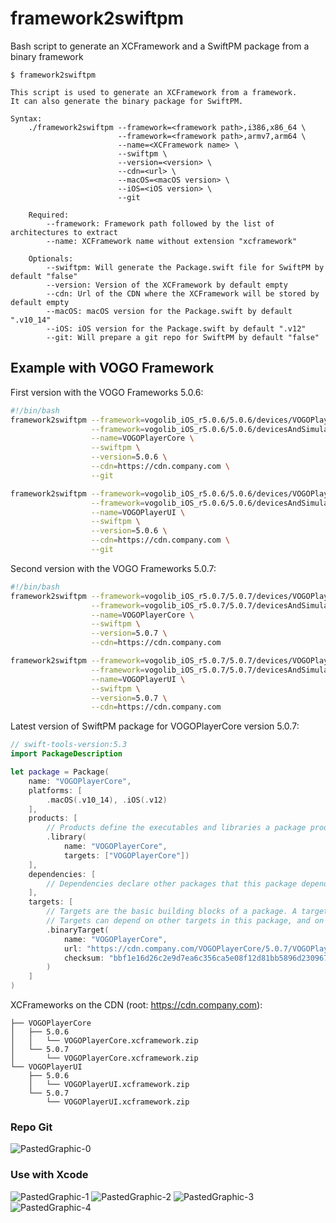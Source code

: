 # framework2swiftpm
Bash script to generate an XCFramework and a SwiftPM package from a binary framework

```
$ framework2swiftpm

This script is used to generate an XCFramework from a framework.
It can also generate the binary package for SwiftPM.

Syntax:
    ./framework2swiftpm --framework=<framework path>,i386,x86_64 \
                        --framework=<framework path>,armv7,arm64 \
                        --name=<XCFramework name> \
                        --swiftpm \
                        --version=<version> \
                        --cdn=<url> \
                        --macOS=<macOS version> \
                        --iOS=<iOS version> \
                        --git

    Required:
        --framework: Framework path followed by the list of architectures to extract
        --name: XCFramework name without extension "xcframework"

    Optionals:
        --swiftpm: Will generate the Package.swift file for SwiftPM by default "false"
        --version: Version of the XCFramework by default empty
        --cdn: Url of the CDN where the XCFramework will be stored by default empty
        --macOS: macOS version for the Package.swift by default ".v10_14"
        --iOS: iOS version for the Package.swift by default ".v12"
        --git: Will prepare a git repo for SwiftPM by default "false"

```
## Example with VOGO Framework
First version with the VOGO Frameworks 5.0.6:
```bash
#!/bin/bash
framework2swiftpm --framework=vogolib_iOS_r5.0.6/5.0.6/devices/VOGOPlayerCore.framework,armv7,arm64 \
                  --framework=vogolib_iOS_r5.0.6/5.0.6/devicesAndSimulator/VOGOPlayerCore.framework,i386,x86_64 \
                  --name=VOGOPlayerCore \
                  --swiftpm \
                  --version=5.0.6 \
                  --cdn=https://cdn.company.com \
                  --git

framework2swiftpm --framework=vogolib_iOS_r5.0.6/5.0.6/devices/VOGOPlayerUI.framework,armv7,arm64 \
                  --framework=vogolib_iOS_r5.0.6/5.0.6/devicesAndSimulator/VOGOPlayerUI.framework,i386,x86_64 \
                  --name=VOGOPlayerUI \
                  --swiftpm \
                  --version=5.0.6 \
                  --cdn=https://cdn.company.com \
                  --git
```
Second version with the VOGO Frameworks 5.0.7:
```bash
#!/bin/bash
framework2swiftpm --framework=vogolib_iOS_r5.0.7/5.0.7/devices/VOGOPlayerCore.framework,armv7,arm64 \
                  --framework=vogolib_iOS_r5.0.7/5.0.7/devicesAndSimulator/VOGOPlayerCore.framework,i386,x86_64 \
                  --name=VOGOPlayerCore \
                  --swiftpm \
                  --version=5.0.7 \
                  --cdn=https://cdn.company.com 

framework2swiftpm --framework=vogolib_iOS_r5.0.7/5.0.7/devices/VOGOPlayerUI.framework,armv7,arm64 \
                  --framework=vogolib_iOS_r5.0.7/5.0.7/devicesAndSimulator/VOGOPlayerUI.framework,i386,x86_64 \
                  --name=VOGOPlayerUI \
                  --swiftpm \
                  --version=5.0.7 \
                  --cdn=https://cdn.company.com 
```
Latest version of SwiftPM package for VOGOPlayerCore version 5.0.7:
```swift
// swift-tools-version:5.3
import PackageDescription

let package = Package(
    name: "VOGOPlayerCore",
    platforms: [
        .macOS(.v10_14), .iOS(.v12)
    ],
    products: [
        // Products define the executables and libraries a package produces, and make them visible to other packages.
        .library(
            name: "VOGOPlayerCore",
            targets: ["VOGOPlayerCore"])
    ],
    dependencies: [
        // Dependencies declare other packages that this package depends on.
    ],
    targets: [
        // Targets are the basic building blocks of a package. A target can define a module or a test suite.
        // Targets can depend on other targets in this package, and on products in packages this package depends on.
        .binaryTarget(
            name: "VOGOPlayerCore",
            url: "https://cdn.company.com/VOGOPlayerCore/5.0.7/VOGOPlayerCore.xcframework.zip",
            checksum: "bbf1e16d26c2e9d7ea6c356ca5e08f12d81bb5896d2309677f2c79b08cbdf9a4"
        )
    ]
)
```
XCFrameworks on the CDN (root: https://cdn.company.com):
```
├── VOGOPlayerCore
│   ├── 5.0.6
│   │   └── VOGOPlayerCore.xcframework.zip
│   └── 5.0.7
│       └── VOGOPlayerCore.xcframework.zip
└── VOGOPlayerUI
    ├── 5.0.6
    │   └── VOGOPlayerUI.xcframework.zip
    └── 5.0.7
        └── VOGOPlayerUI.xcframework.zip
```

### Repo Git
![PastedGraphic-0](https://user-images.githubusercontent.com/1082222/100499199-e0edb780-3167-11eb-996f-7d2c0715303c.png)

### Use with Xcode
![PastedGraphic-1](https://user-images.githubusercontent.com/1082222/100499252-4346b800-3168-11eb-84f3-c62081497267.png)
![PastedGraphic-2](https://user-images.githubusercontent.com/1082222/100499255-522d6a80-3168-11eb-88fa-7a4aecd7a2b3.png)
![PastedGraphic-3](https://user-images.githubusercontent.com/1082222/100499302-b6e8c500-3168-11eb-9c58-b22cee67475e.png)
![PastedGraphic-4](https://user-images.githubusercontent.com/1082222/100499271-77ba7400-3168-11eb-8a37-a0a05fb2849d.png)
